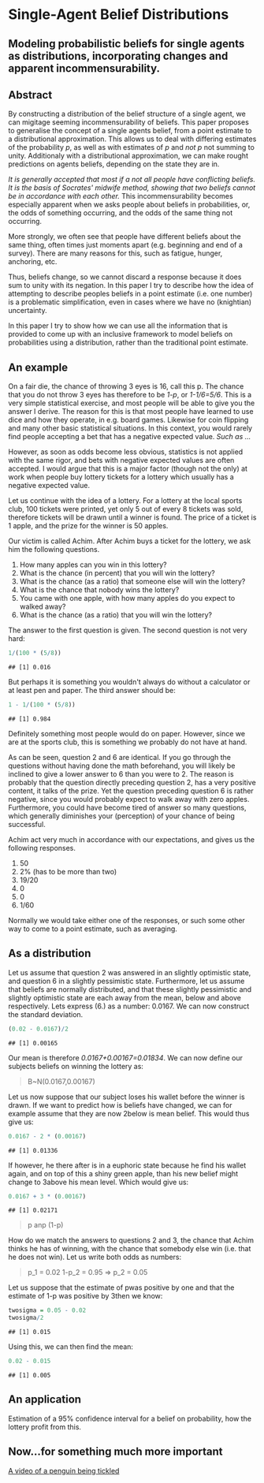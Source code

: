 Single-Agent Belief Distributions
========================================================
Modeling probabilistic beliefs for single agents as distributions, incorporating changes and apparent incommensurability.
--------------------------------------------------------

Abstract
--------------------------------------------------------
By constructing a distribution of the belief structure of a single agent, we can migitage seeming incommensurability of beliefs. This paper proposes to generalise the concept of a single agents belief, from a point estimate to a distributional approximation. This allows us to deal with differing estimates of the probability *p*, as well as with estimates of *p* and *not p* not summing to unity. Additionaly with a distributional approximation, we can make rought predictions on agents beliefs, depending on the state they are in.

*It is generally accepted that most if a not all people have conflicting beliefs. It is the basis of Socrates' midwife method, showing that two beliefs cannot be in accordance with each other.* This incommensurability becomes especially apparent when we asks people about beliefs in probabilities, or, the odds of something occurring, and the odds of the same thing not occurring.

More strongly, we often see that people have different beliefs about the same thing, often times just moments apart (e.g. beginning and end of a survey). There are many reasons for this, such as fatigue, hunger, anchoring, etc.

Thus, beliefs change, so we cannot discard a response because it does sum to unity with its negation. In this paper I try to describe how the idea of attempting to describe peoples beliefs in a point estimate (i.e. one number) is a problematic simplification, even in cases where we have no (knightian) uncertainty.

In this paper I try to show how we can use all the information that is provided to come up with an inclusive framework to model beliefs on probabilities using a distribution, rather than the traditional point estimate.

An example
--------------------------------------------------------
On a fair die, the chance of throwing 3 eyes is 16, call this p. The chance that you do not throw 3 eyes has therefore to be *1-p*, or *1-1/6=5/6*. This is a very simple statistical exercise, and most people will be able to give you the answer I derive. The reason for this is that most people have learned to use dice and how they operate, in e.g. board games. Likewise for coin flipping and many other basic statistical situations. In this context, you would rarely find people accepting a bet that has a negative expected value. *Such as ...*

However, as soon as odds become less obvious, statistics is not applied with the same rigor, and bets with negative expected values are often accepted. I would argue that this is a major factor (though not the only) at work when people buy lottery tickets for a lottery which usually has a negative expected value.

Let us continue with the idea of a lottery. For a lottery at the local sports club, 100 tickets were printed, yet only 5 out of every 8 tickets was sold, therefore tickets will be drawn until a winner is found. The price of a ticket is 1 apple, and the prize for the winner is 50 apples.

Our victim is called Achim. After Achim buys a ticket for the lottery, we ask him the following questions.

  1. How many apples can you win in this lottery?
  2. What is the chance (in percent) that you will win the lottery?
  3. What is the chance (as a ratio) that someone else will win the lottery?
  4. What is the chance that nobody wins the lottery?
  5. You came with one apple, with how many apples do you expect to walked away?
  6. What is the chance (as a ratio) that you will win the lottery?

The answer to the first question is given. The second question is not very hard:

```r
1/(100 * (5/8))
```

```
## [1] 0.016
```

But perhaps it is something you wouldn't always do without a calculator or at least pen and paper. The third answer should be:

```r
1 - 1/(100 * (5/8))
```

```
## [1] 0.984
```

Definitely something most people would do on paper. However, since we are at the sports club, this is something we probably do not have at hand.

As can be seen, question 2 and 6 are identical. If you go through the questions without having done the math beforehand, you will likely be inclined to give a lower answer to 6 than you were to 2. The reason is probably that the question directly preceding question 2, has a very positive content, it talks of the prize. Yet the question preceding question 6 is rather negative, since you would probably expect to walk away with zero apples. Furthermore, you could have become tired of answer so many questions, which generally diminishes your (perception) of your chance of being successful.

Achim act very much in accordance with our expectations, and gives us the following responses.

  1. 50
  2. 2% (has to be more than two)
  3. 19/20
  4. 0
  5. 0
  6. 1/60

Normally we would take either one of the responses, or such some other way to come to a point estimate, such as averaging. 

As a distribution
--------------------------------------------------------
Let us assume that question 2 was answered in an slightly optimistic state, and question 6 in a slightly pessimistic state. Furthermore, let us assume that beliefs are normally distributed, and that these slightly pessimistic and slightly optimistic state are each away from the mean, below and above respectively. Lets express (6.) as a number: 0.0167. We can now construct the standard deviation.


```r
(0.02 - 0.0167)/2
```

```
## [1] 0.00165
```

Our mean is therefore *0.0167+0.00167=0.01834*. We can now define our subjects beliefs on winning the lottery as:

> B~N(0.0167,0.00167)

Let us now suppose that our subject loses his wallet before the winner is drawn. If we want to predict how is beliefs have changed, we can for example assume that they are now 2below is mean belief. This would thus give us:


```r
0.0167 - 2 * (0.00167)
```

```
## [1] 0.01336
```

If however, he there after is in a euphoric state because he find his wallet again, and on top of this a shiny green apple, than his new belief might change to 3above his mean level. Which would give us:


```r
0.0167 + 3 * (0.00167)
```

```
## [1] 0.02171
```

>p anp (1-p)

How do we match the answers to questions 2 and 3, the chance that Achim thinks he has of winning, with the chance that somebody else win (i.e. that he does not win). Let us write both odds as numbers:

> p_1 = 0.02
> 1-p_2 = 0.95 => p_2 = 0.05

Let us suppose that the estimate of pwas positive by one and that the estimate of 1-p was positive by 3then we know:


```r
twosigma = 0.05 - 0.02
twosigma/2
```

```
## [1] 0.015
```


Using this, we can then find the mean:

```r
0.02 - 0.015
```

```
## [1] 0.005
```

An application
--------------------------------------------------------
Estimation of a 95% confidence interval for a belief on probability, how the lottery profit from this.


Now...for something much more important
--------------------------------------------------------
[A video of a penguin being tickled](http://www.youtube.com/watch?v=FVwtTrlPSSk)
